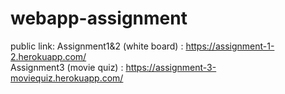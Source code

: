 # webapp-assignment
public link:
Assignment1&2 (white board) : https://assignment-1-2.herokuapp.com/
<br/>
Assignment3 (movie quiz) : https://assignment-3-moviequiz.herokuapp.com/
